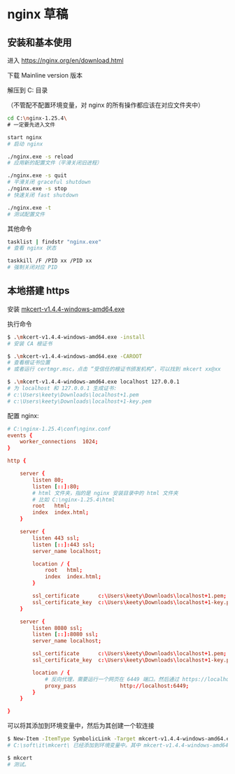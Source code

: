 # nginx 草稿

## 安装和基本使用

进入 https://nginx.org/en/download.html

下载 Mainline version 版本

解压到 C: 目录

（不管配不配置环境变量，对 nginx 的所有操作都应该在对应文件夹中）


```sh
cd C:\nginx-1.25.4\
# 一定要先进入文件

start nginx
# 启动 nginx

./nginx.exe -s reload
# 应用新的配置文件（平滑关闭旧进程）

./nginx.exe -s quit
# 平滑关闭 graceful shutdown
./nginx.exe -s stop
# 快速关闭 fast shutdown

./nginx.exe -t
# 测试配置文件
```

其他命令

```sh
tasklist | findstr "nginx.exe"
# 查看 nginx 状态

taskkill /F /PID xx /PID xx
# 强制关闭对应 PID
```

## 本地搭建 https

安装 [mkcert-v1.4.4-windows-amd64.exe]

执行命令

```sh
$ .\mkcert-v1.4.4-windows-amd64.exe -install
# 安装 CA 根证书

$ .\mkcert-v1.4.4-windows-amd64.exe -CAROOT
# 查看根证书位置
# 或者运行 certmgr.msc，点击 “受信任的根证书颁发机构”，可以找到 mkcert xx@xx

$ .\mkcert-v1.4.4-windows-amd64.exe localhost 127.0.0.1
# 为 localhost 和 127.0.0.1 生成证书:
# c:\Users\keety\Downloads\localhost+1.pem
# c:\Users\keety\Downloads\localhost+1-key.pem
```

配置 nginx:

```conf
# C:\nginx-1.25.4\conf\nginx.conf
events {
    worker_connections  1024;
}

http {

    server {
        listen 80;
        listen [::]:80;
        # html 文件夹，指的是 nginx 安装目录中的 html 文件夹
        # 比如 C:\nginx-1.25.4\html
        root   html;
        index  index.html;
    }

    server {
        listen 443 ssl;
        listen [::]:443 ssl;
        server_name localhost;

        location / {
            root   html;
            index  index.html;
        }

        ssl_certificate      c:\Users\keety\Downloads\localhost+1.pem;
        ssl_certificate_key  c:\Users\keety\Downloads\localhost+1-key.pem;
    }

    server {
        listen 8080 ssl;
        listen [::]:8080 ssl;
        server_name localhost;

        ssl_certificate      c:\Users\keety\Downloads\localhost+1.pem;
        ssl_certificate_key  c:\Users\keety\Downloads\localhost+1-key.pem;

        location / {
            # 反向代理，需要运行一个网页在 6449 端口。然后通过 https://localhost:8080 就可以访问到 6449 端口的内容
            proxy_pass              http://localhost:6449;
        }
    }

}
```

可以将其添加到环境变量中，然后为其创建一个软连接

```sh
$ New-Item -ItemType SymbolicLink -Target mkcert-v1.4.4-windows-amd64.exe -Path C:\soft\it\mkcert\mkcert.exe
# C:\soft\it\mkcert\ 已经添加到环境变量中。其中 mkcert-v1.4.4-windows-amd64.exe 也在 C:\soft\it\mkcert\ 里面

$ mkcert
# 测试。
```

<!--
下载 [openssl light](https://slproweb.com/products/Win32OpenSSL.html)

添加环境变量

生成证书

```sh
openssl req -x509 -nodes -newkey rsa:2048 -keyout $env:HOMEPATH\Downloads\localhost.key -out $env:HOMEPATH\Downloads\localhost.crt -days 1
# Common Name (e.g. server FQDN or YOUR name) []:localhost
```
 -->

 [mkcert-v1.4.4-windows-amd64.exe]: https://github.com/FiloSottile/mkcert/releases/download/v1.4.4/mkcert-v1.4.4-windows-amd64.exe
